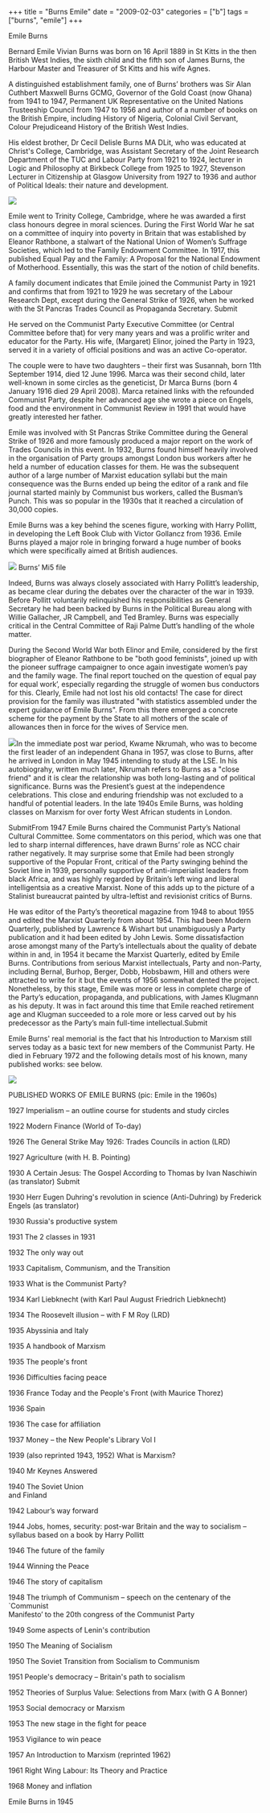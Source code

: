 +++
title = "Burns Emile"
date = "2009-02-03"
categories = ["b"]
tags = ["burns", "emile"]
+++

Emile Burns

Bernard Emile Vivian Burns was born on 16 April 1889 in St Kitts in the then British West Indies, the sixth child and the fifth son of James Burns, the Harbour Master and Treasurer of St Kitts and his wife Agnes.

A distinguished establishment family, one of Burns’ brothers was Sir Alan Cuthbert Maxwell Burns GCMG, Governor of the Gold Coast (now Ghana) from 1941 to 1947, Permanent UK Representative on the United Nations Trusteeship Council from 1947 to 1956 and author of a number of books on the British Empire, including History of Nigeria, Colonial Civil Servant, Colour Prejudiceand History of the British West Indies.

His eldest brother, Dr Cecil Delisle Burns MA DLit, who was educated at Christ's College, Cambridge, was Assistant Secretary of the Joint Research Department of the TUC and Labour Party from 1921 to 1924, lecturer in Logic and Philosophy at Birkbeck College from 1925 to 1927, Stevenson Lecturer in Citizenship at Glasgow University from 1927 to 1936 and author of Political Ideals: their nature and development.

![](https://grahamstevenson.me.uk/wp-content/uploads/2020/03/6794218A-7F0F-46AB-852A-4F54F33160B9.jpeg)

Emile went to Trinity College, Cambridge, where he was awarded a first class honours degree in moral sciences. During the First World War he sat on a committee of inquiry into poverty in Britain that was established by Eleanor Rathbone, a stalwart of the National Union of Women’s Suffrage Societies, which led to the Family Endowment Committee. In 1917, this published Equal Pay and the Family: A Proposal for the National Endowment of Motherhood. Essentially, this was the start of the notion of child benefits.

A family document indicates that Emile joined the Communist Party in 1921 and confirms that from 1921 to 1929 he was secretary of the Labour Research Dept, except during the General Strike of 1926, when he worked with the St Pancras Trades Council as Propaganda Secretary. Submit

He served on the Communist Party Executive Committee (or Central Committee before that) for very many years and was a prolific writer and educator for the Party. His wife, (Margaret) Elinor, joined the Party in 1923, served it in a variety of official positions and was an active Co-operator.

The couple were to have two daughters – their first was Susannah, born 11th September 1914, died 12 June 1996. Marca was their second child, later well-known in some circles as the geneticist, Dr Marca Burns (born 4 January 1916 died 29 April 2008). Marca retained links with the refounded Communist Party, despite her advanced age she wrote a piece on Engels, food and the environment in Communist Review in 1991 that would have greatly interested her father.

Emile was involved with St Pancras Strike Committee during the General Strike of 1926 and more famously produced a major report on the work of Trades Councils in this event. In 1932, Burns found himself heavily involved in the organisation of Party groups amongst London bus workers after he held a number of education classes for them. He was the subsequent author of a large number of Marxist education syllabi but the main consequence was the Burns ended up being the editor of a rank and file journal started mainly by Communist bus workers, called the Busman’s Punch. This was so popular in the 1930s that it reached a circulation of 30,000 copies.

Emile Burns was a key behind the scenes figure, working with Harry Pollitt, in developing the Left Book Club with Victor Gollancz from 1936. Emile Burns played a major role in bringing forward a huge number of books which were specifically aimed at British audiences.

![](https://grahamstevenson.me.uk/wp-content/uploads/2020/03/0362BE6F-45B8-4B81-9340-585AF3858CB0.jpeg) Burns’ Mi5 file  

Indeed, Burns was always closely associated with Harry Pollitt’s leadership, as became clear during the debates over the character of the war in 1939. Before Pollitt voluntarily relinquished his responsibilities as General Secretary he had been backed by Burns in the Political Bureau along with Willie Gallacher, JR Campbell, and Ted Bramley. Burns was especially critical in the Central Committee of Raji Palme Dutt’s handling of the whole matter.

During the Second World War both Elinor and Emile, considered by the first biographer of Eleanor Rathbone to be "both good feminists", joined up with the pioneer suffrage campaigner to once again investigate women’s pay and the family wage. The final report touched on the question of equal pay for equal work’, especially regarding the struggle of women bus conductors for this. Clearly, Emile had not lost his old contacts! The case for direct provision for the family was illustrated "with statistics assembled under the expert guidance of Emile Burns". From this there emerged a concrete scheme for the payment by the State to all mothers of the scale of allowances then in force for the wives of Service men.

![](https://grahamstevenson.me.uk/wp-content/uploads/2009/02/20E9AE8F-F615-48F7-BDE8-6FE45CB35C83.jpeg)In the immediate post war period, Kwame Nkrumah, who was to become the first leader of an independent Ghana in 1957, was close to Burns, after he arrived in London in May 1945 intending to study at the LSE. In his autobiograhy, written much later, Nkrumah refers to Burns as a "close friend" and it is clear the relationship was both long-lasting and of political significance. Burns was the Presient’s guest at the independence celebrations. This close and enduring friendship was not excluded to a handful of potential leaders. In the late 1940s Emile Burns, was holding classes on Marxism for over forty West African students in London.

SubmitFrom 1947 Emile Burns chaired the Communist Party’s National Cultural Committee. Some commentators on this period, which was one that led to sharp internal differences, have drawn Burns’ role as NCC chair rather negatively. It may surprise some that Emile had been strongly supportive of the Popular Front, critical of the Party swinging behind the Soviet line in 1939, personally supportive of anti-imperialist leaders from black Africa, and was highly regarded by Britain’s left wing and liberal intelligentsia as a creative Marxist. None of this adds up to the picture of a Stalinist bureaucrat painted by ultra-leftist and revisionist critics of Burns.

He was editor of the Party’s theoretical magazine from 1948 to about 1955 and edited the Marxist Quarterly from about 1954. This had been Modern Quarterly, published by Lawrence & Wishart but unambiguously a Party publication and it had been edited by John Lewis. Some dissatisfaction arose amongst many of the Party’s intellectuals about the quality of debate within in and, in 1954 it became the Marxist Quarterly, edited by Emile Burns. Contributions from serious Marxist intellectuals, Party and non-Party, including Bernal, Burhop, Berger, Dobb, Hobsbawm, Hill and others were attracted to write for it but the events of 1956 somewhat dented the project. Nonetheless, by this stage, Emile was more or less in complete charge of the Party’s education, propaganda, and publications, with James Klugmann as his deputy. It was in fact around this time that Emile reached retirement age and Klugman succeeded to a role more or less carved out by his predecessor as the Party’s main full-time intellectual.Submit

Emile Burns' real memorial is the fact that his Introduction to Marxism still serves today as a basic text for new members of the Communist Party. He died in February 1972 and the following details most of his known, many published works: see below.

![](https://grahamstevenson.me.uk/wp-content/uploads/2009/02/B43AC27D-5575-401B-B831-F27BC11FD18A-740x1024.jpeg)

PUBLISHED WORKS OF EMILE BURNS (pic: Emile in the 1960s)

1927 Imperialism – an outline course for students and study circles

1922 Modern Finance (World of To-day)

1926 The General Strike May 1926: Trades Councils in action (LRD)

1927 Agriculture (with H. B. Pointing)

1930 A Certain Jesus: The Gospel According to Thomas by Ivan Naschiwin (as translator) Submit

1930 Herr Eugen Duhring's revolution in science (Anti-Duhring) by Frederick Engels (as translator)

1930 Russia's productive system

1931 The 2 classes in 1931

1932 The only way out

1933 Capitalism, Communism, and the Transition

1933 What is the Communist Party?

1934 Karl Liebknecht (with Karl Paul August Friedrich Liebknecht)

1934 The Roosevelt illusion – with F M Roy (LRD)

1935 Abyssinia and Italy

1935 A handbook of Marxism

1935 The people's front

1936 Difficulties facing peace

1936 France Today and the People's Front (with Maurice Thorez)

1936 Spain

1936 The case for affiliation

1937 Money – the New People's Library Vol I

1939 (also reprinted 1943, 1952) What is Marxism?

1940 Mr Keynes Answered

1940 The Soviet Union  
and Finland

1942 Labour’s way forward

1944 Jobs, homes, security: post-war Britain and the way to socialism –  
syllabus based on a book by Harry Pollitt

1946 The future of the family

1944 Winning the Peace

1946 The story of capitalism

1948 The triumph of Communism – speech on the centenary of the \`Communist  
Manifesto’ to the 20th congress of the Communist Party

1949 Some aspects of Lenin's contribution

1950 The Meaning of Socialism

1950 The Soviet Transition from Socialism to Communism

1951 People's democracy – Britain's path to socialism

1952 Theories of Surplus Value: Selections from Marx (with G A Bonner)

1953 Social democracy or Marxism

1953 The new stage in the fight for peace

1953 Vigilance to win peace

1957 An Introduction to Marxism (reprinted 1962)

1961 Right Wing Labour: Its Theory and Practice

1968 Money and inflation

Emile Burns in 1945
